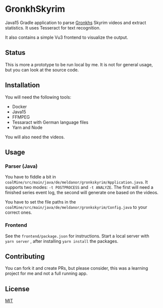 # GronkhSkyrim

Java15 Gradle application to parse [Gronkhs](https://www.youtube.com/user/Gronkh) Skyrim videos and extract statistics. 
It uses Tesseract for text recognition.

It also contains a simple Vu3 frontend to visualize the output.

## Status

This is more a prototype to be run local by me. It is not for general usage, but
you can look at the source code.

## Installation

You will need the following tools:
- Docker
- Java15
- FFMPEG
- Tessaract with German language files
- Yarn and Node


You will also need the videos.

## Usage

### Parser (Java)
You have to fiddle a bit in `coalMine/src/main/java/de/meldanor/gronkskyrim/Application.java`. It
supports two modes: `-t POSTPROCESS` and `-t ANALYZE`. The first will need a finished series event log, the second will
generate one based on the videos.

You have to set the file paths in the `coalMine/src/main/java/de/meldanor/gronkskyrim/Config.java` to your correct ones.
 
### Frontend
See the `frontend/package.json` for instructions. Start a local server with `yarn server` , after installing 
`yarn install` the packages.

## Contributing

You can fork it and create PRs, but please consider, this was a learning project for me and not a full running app.

## License

[MIT](https://choosealicense.com/licenses/mit/)
